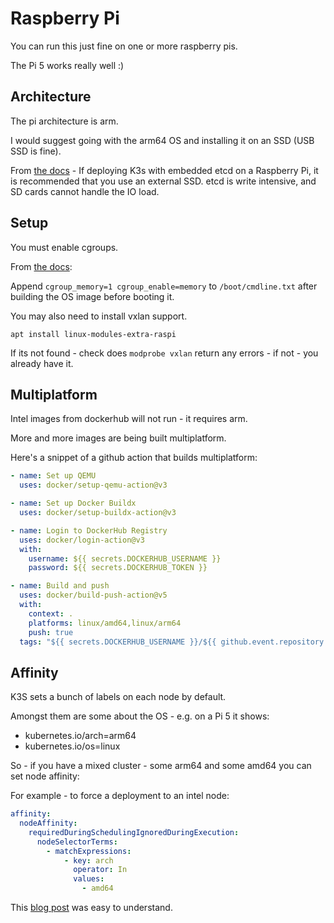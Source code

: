 # Raspberry Pi

You can run this just fine on one or more raspberry pis.

The Pi 5 works really well :)

## Architecture

The pi architecture is arm.

I would suggest going with the arm64 OS and installing it on an SSD (USB SSD is fine).

From [the docs](https://docs.k3s.io/installation/requirements?os=pi) - If deploying K3s with embedded etcd on a Raspberry Pi, it is recommended that you use an external SSD. etcd is write intensive, and SD cards cannot handle the IO load.

## Setup

You must enable cgroups.

From [the docs](https://docs.k3s.io/installation/requirements?os=pi):

Append `cgroup_memory=1 cgroup_enable=memory` to `/boot/cmdline.txt` after building the OS image before booting it.

You may also need to install vxlan support.

`apt install linux-modules-extra-raspi`

If its not found - check does `modprobe vxlan` return any errors - if not - you already have it.

## Multiplatform

Intel images from dockerhub will not run - it requires arm.

More and more images are being built multiplatform.

Here's a snippet of a github action that builds multiplatform:

```yaml
- name: Set up QEMU
  uses: docker/setup-qemu-action@v3

- name: Set up Docker Buildx
  uses: docker/setup-buildx-action@v3

- name: Login to DockerHub Registry
  uses: docker/login-action@v3
  with:
    username: ${{ secrets.DOCKERHUB_USERNAME }}
    password: ${{ secrets.DOCKERHUB_TOKEN }}

- name: Build and push
  uses: docker/build-push-action@v5
  with:
    context: .
    platforms: linux/amd64,linux/arm64
    push: true
  tags: "${{ secrets.DOCKERHUB_USERNAME }}/${{ github.event.repository.name }}:${{ github.sha }},${{ secrets.DOCKERHUB_USERNAME }}/${{ github.event.repository.name }}:latest"
```

## Affinity

K3S sets a bunch of labels on each node by default.

Amongst them are some about the OS - e.g. on a Pi 5 it shows:

- kubernetes.io/arch=arm64
- kubernetes.io/os=linux

So - if you have a mixed cluster - some arm64 and some amd64 you can set node affinity:

For example - to force a deployment to an intel node:

```yaml
affinity:
  nodeAffinity:
    requiredDuringSchedulingIgnoredDuringExecution:
      nodeSelectorTerms:
        - matchExpressions:
            - key: arch
              operator: In
              values:
                - amd64
```

This [blog post](https://blog.kubecost.com/blog/kubernetes-node-affinity/) was easy to understand.

